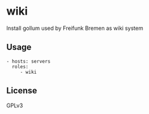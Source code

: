 wiki
=========================

Install gollum
used by Freifunk Bremen
as wiki system


Usage
-------------------------

    - hosts: servers
      roles:
         - wiki


License
-------------------------

GPLv3
